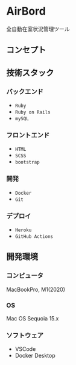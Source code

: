# AirBord
全自動在室状況管理ツール
## コンセプト
## 技術スタック
### バックエンド
* `Ruby` 
* `Ruby on Rails`  
* `mySQL`

### フロントエンド
* `HTML`
* `SCSS`
* `bootstrap`

### 開発
* `Docker`
* `Git`

### デプロイ
* `Heroku`
* `GitHub Actions`


## 開発環境
### コンピュータ
MacBookPro, M1(2020)
### OS
Mac OS Sequoia 15.x
### ソフトウェア
* VSCode
* Docker Desktop 
